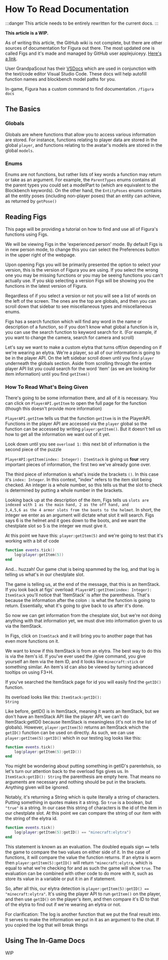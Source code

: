 # How To Read Documentation

:::danger
This article needs to be entirely rewritten for the current docs.
:::

**This article is a WIP.**

As of writing this article, the GitHub wiki is not complete, but there are other sources of documentation for Figura out there. The most updated one is called Figs and it's made and managed by GitHub user applejuiceyy. [Here's a link](https://applejuiceyy.github.io/figs/).

User GrandpaScout has their [VSDocs](https://github.com/GrandpaScout/FiguraRewriteVSDocs) which are used in conjunction with the text/code editor Visual Studio Code. These docs will help autofill function names and blockbench model paths for you.

In-game, Figura has a custom command to find documentation. <code>/figura docs</code>

## The Basics

### Globals

Globals are where functions that allow you to access various information are stored. For instance, functions relating to player data are stored in the global <code>player</code>, and functions relating to the avatar's models are stored in the global <code>models</code>.

### Enums

Enums are not functions, but rather lists of key words a function may return or take as an argument. For example, the <code>ParentTypes</code> enums contains all the parent types you could set a modelPart to (which are equivalent to the Blockbench keywords). On the other hand, the <code>EntityPoses</code> enums contains all the entity poses (including non-player poses) that an entity can achieve, as returned by <code>getPose()</code>

## Reading Figs

This page will be providing a tutorial on how to find and use all of Figura's functions using Figs.

We will be viewing Figs in the 'experienced person' mode. By default Figs is in new person mode, to change this you can select the Preferences button in the upper right of the webpage.

Upon opening Figs you will be primarily presented the option to select your version, this is the version of Figura you are using. If you select the wrong one you may be missing functions or you may be seeing functions you can't actually use. If you skip selecting a version Figs will be showing you the functions in the latest version of Figura.

Regardless of if you select a version or not you will see a list of words on the left of the screen. The ones are the top are globals, and then you can scroll down that sidebar to see miscellaneous types and miscellaneous enums.

Figs has a search function which will find any word in the name or description of a function, so if you don't know what global a function is in, you can use the search function to keyword search for it. (For example, if you want to change the camera, search for camera and scroll)

Let's say we want to make a custom elytra that turns off/on depending on if we're wearing an elytra. We're a player, so all of our information is going to be in the player API. On the left sidebar scroll down until you find <code>player</code> underneath the globals section. Aside from scrolling through the entire player API list you could search for the word 'item' (as we are looking for item information) until you find <code>getItem()</code>

### How To Read What's Being Given

There's going to be some information there, and all of it is necessary. You can click on <code>PlayerAPI.getItem</code> to open the full page for the function (though this doesn't provide more information)

<code>PlayerAPI.getItem</code> tells us that the function <code>getItem</code> is in the PlayerAPI. Functions in the player API are accessed via the <code>player</code> global so the function can be accessed by writing <code>player:getItem()</code>. But it doesn't tell us how to get all the information we want out of it yet.

Look down until you see <code>overload 1:</code> this next bit of information is the second piece of the puzzle

<code>PlayerAPI:getItem(index: Integer): ItemStack</code> is giving us **four** very important pieces of information, the first two we've already gone over.

The third piece of information is what's inside the brackets <code>()</code>. In this case it's <code>index: Integer</code>. In this context, "index" refers to the item slot being checked. An integer is a whole number, so this tells us that the slot to check is determined by putting a whole number in the brackets.

Looking back up at the description of the item, Figs tells us <code>slots are indexed with 1 as the main hand, 2 as the off hand, and 3,4,5,6 as the 4 armor slots from the boots to the helmet</code>. In short, the integer we enter as an argument will dictate what slot it will search. Figs says 6 is the helmet and it goes down to the boots, and we want the chestplate slot so 5 is the integer we must give it.

At this point we have this: <code>player:getItem(5)</code> and we're going to test that it's working with a bit of code

```lua
function events.tick()
    log(player:getItem(5))
end
```

And... huzzah! Our game chat is being spammed by the log, and that log is telling us what's in our chestplate slot.

The game is telling us, at the end of the message, that this is an ItemStack. If you look back at figs' overload: <code>PlayerAPI:getItem(index: Integer): ItemStack</code> you'll notice that 'ItemStack' is after the parenthesis. That's because the information after the colon <code>:</code> is what the function is going to return. Essentially, what it's going to give back to us after it's done.

So now we can get information from the chesplate slot, but we're not doing anything with that information yet, we must dive into information given to us via the ItemStack.

In Figs, click on <code>ItemStack</code> and it will bring you to another page that has even more functions on it.

We want to know if this ItemStack is from an elytra. The best way to do this is via the item's id. If you've ever used the /give command, you give yourself an item via the item ID, and it looks like <code>minecraft:stick</code> or something similar. An item's id can also be viewed by turning advanced tooltips on using F3+H.

If you've searched the ItemStack page for id you will easily find the <code>getID()</code> function.

Its overload looks like this: <code>ItemStack:getID(): String</code>

Like before, getID() is in ItemStack, meaning it wants an ItemStack, but we don't have an ItemStack API like the player API, we can't do ItemStack:getID() because ItemStack is meaningless (it's not in the list of globals). However, <code>player:getItem(5)</code> returns an ItemStack which the <code>getID()</code> function can be used on directly. As such, we can use <code>player:getItem(5):getID()</code> which in our testing log looks like this:

```lua
function events.tick()
    log(player:getItem(5):getID())
end
```

You might be wondering about putting something in getID's parentehsis, so let's turn our attention back to the overload figs gives us. In <code>ItemStack:getID(): String</code> the parenthesis are empty here. That means no arguments are necessary and nothing should be put in the brackets. Anything given will be ignored.

Notably, it's returning a String which is quite literally a string of characters. Putting something in quotes makes it a string. So <code>true</code> is a boolean, but <code>"true"</code> is a string. In our case this string of characters is the id of the item in our chestplate slot. At this point we can compare the string of our item with the string of the elytra id.

```lua
function events.tick()
    log(player:getItem(5):getID() == "minecraft:elytra")
end
```

This statement is known as an evaluation. The doubled equals sign <code>==</code> tells the game to compare the two values on either side of it. In the case of functions, it will compare the value the function returns. If an elytra is worn then <code>player:getItem(5):getID()</code> will return <code>"minecraft:elytra</code>, which is equal to what we're checking for and as such the game will show <code>true</code>. The evaluation can be combined with other code to do more with it, such as store its value in a variable or put it in an if statement.

So, after all this, our elytra detection is <code>player:getItem(5):getID() == "minecraft:elytra"</code>. It's using the player API to run <code>getItem()</code> on the player, and then use <code>getID()</code> on the player's item, and then compare it's ID to that of the elytra to find out if we're wearing an elytra or not.

For clarification: The log is another function that we put the final result into. It serves to make the information we put in it as an argument to the chat. If you copied the log that will break things

## Using The In-Game Docs

WIP
